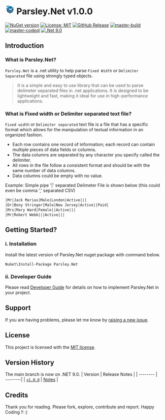 # <img src="https://github.com/CodeShayk/parsley.net/blob/master/Images/ninja-icon-16.png" alt="ninja" style="width:30px;"/> Parsley.Net v1.0.0
[![NuGet version](https://badge.fury.io/nu/Parsley.Net.svg)](https://badge.fury.io/nu/Parsley.Net) [![License: MIT](https://img.shields.io/badge/License-MIT-yellow.svg)](https://github.com/CodeShayk/Parsley.Net/blob/master/LICENSE.md) 
[![GitHub Release](https://img.shields.io/github/v/release/CodeShayk/Parsley.Net?logo=github&sort=semver)](https://github.com/CodeShayk/Parsley.Net/releases/latest)
[![master-build](https://github.com/CodeShayk/parsley.net/actions/workflows/Master-Build.yml/badge.svg)](https://github.com/CodeShayk/parsley.net/actions/workflows/Master-Build.yml)
[![master-codeql](https://github.com/CodeShayk/parsley.net/actions/workflows/Master-CodeQL.yml/badge.svg)](https://github.com/CodeShayk/parsley.net/actions/workflows/Master-CodeQL.yml)
[![.Net 9.0](https://img.shields.io/badge/.Net-9.0-blue)](https://dotnet.microsoft.com/en-us/download/dotnet/9.0)

## Introduction
### What is Parsley.Net?
`Parsley.Net` is a .net utility to help parse `Fixed Width` or `Delimiter Separated` file using strongly typed objects.
> It is a simple and easy to use library that can be used to parse delimeter separated files in .net applications. It is designed to be lightweight and fast, making it ideal for use in high-performance applications.

### What is Fixed width or Delimiter separated text file?
`Fixed width` or `Delimiter separated` text file is a file that has a specific format which allows for the manipulation of textual information in an organized fashion.
- Each row contains one record of information; each record can contain multiple pieces of data fields or columns.
- The data columns are separated by any character you specify called the delimiter. 
- All rows in the file follow a consistent format and should be with the same number of data columns. 
- Data columns could be empty with no value.

Example: Simple pipe '|' separated Delimeter File is shown below (this could even be comma ',' separated CSV)
```
|Mr|Jack Marias|Male|London|Active|||
|Dr|Bony Stringer|Male|New Jersey|Active||Paid|
|Mrs|Mary Ward|Female||Active|||
|Mr|Robert Webb|||Active|||
```

## Getting Started?
### i. Installation
Install the latest version of Parsley.Net nuget package with command below. 

```
NuGet\Install-Package Parsley.Net 
```

### ii. Developer Guide

Please read [Developer Guide](https://github.com/CodeShayk/Parsley.Net/blob/master/Parsley.md) for details on how to implement Parsley.Net in your project.

## Support

If you are having problems, please let me know by [raising a new issue](https://github.com/CodeShayk/Parsley.Net/issues/new/choose).

## License

This project is licensed with the [MIT license](LICENSE).

## Version History
The main branch is now on .NET 9.0. 
| Version  | Release Notes |
| -------- | --------|
| [`v1.0.0`](https://github.com/CodeShayk/Parsley.Net/tree/v1.0.0) |  [Notes](https://github.com/CodeShayk/Parsley.Net/releases/tag/v1.0.0) |

## Credits
Thank you for reading. Please fork, explore, contribute and report. Happy Coding !! :)
